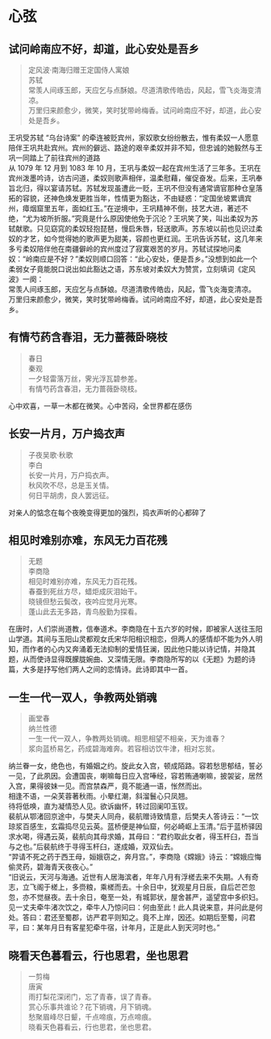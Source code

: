 # 心弦

## 试问岭南应不好，却道，此心安处是吾乡

> 定风波·南海归赠王定国侍人寓娘  
苏轼  
常羡人间琢玉郎，天应乞与点酥娘。尽道清歌传皓齿，风起，雪飞炎海变清凉。  
万里归来颜愈少，微笑，笑时犹带岭梅香。试问岭南应不好，却道，此心安处是吾乡。  

王巩受苏轼 “乌台诗案” 的牵连被贬宾州，家奴歌女纷纷散去，惟有柔奴一人愿意陪伴王巩共赴宾州。宾州的僻远、路途的艰辛柔奴并非不知，但忠诚的她毅然与王巩一同踏上了前往宾州的道路  
从 1079 年 12 月到 1083 年 10 月，王巩与柔奴一起在宾州生活了三年多。王巩在宾州泼墨吟诗，访古问道，柔奴则歌声相伴，温柔慰藉，催促奋发。后来，王巩奉旨北归，得以宴请苏轼。苏轼发现虽遭此一贬，王巩不但没有通常谪官那种仓皇落拓的容貌，还神色焕发更胜当年，性情更为豁达，不由疑惑：“定国坐坡累谪宾州，瘴烟窟里五年，面如红玉。”在逆境中，王巩精神不倒，技艺大进，著述不绝，“尤为坡所折服。”究竟是什么原因使他免于沉沦？王巩笑了笑，叫出柔奴为苏轼献歌。只见窈窕的柔奴轻抱琵琶，慢启朱唇，轻送歌声。苏东坡以前也见识过柔奴的才艺，如今觉得她的歌声更为甜美，容颜也更红润。王巩告诉苏轼，这几年来多亏柔奴陪伴他在南疆僻岭的宾州度过了寂寞艰苦的岁月。苏轼试探地问柔奴：“岭南应是不好？”柔奴则顺口回答：“此心安处，便是吾乡。”没想到如此一个柔弱女子竟能脱口说出如此豁达之语，苏东坡对柔奴大为赞赏，立刻填词《定风波》一阕：  
常羡人间琢玉郎，天应乞与点酥娘。尽道清歌传皓齿，风起，雪飞炎海变清凉。  
万里归来颜愈少，微笑，笑时犹带岭梅香。试问岭南应不好，却道，此心安处是吾乡。  

## 有情芍药含春泪，无力蔷薇卧晓枝

> 春日  
秦观  
一夕轻雷落万丝，霁光浮瓦碧参差。  
有情芍药含春泪，无力蔷薇卧晓枝。  

心中欢喜，一草一木都在微笑。心中苦闷，全世界都在感伤  

## 长安一片月，万户捣衣声

> 子夜吴歌·秋歌  
李白  
长安一片月，万户捣衣声。  
秋风吹不尽，总是玉关情。  
何日平胡虏，良人罢远征。  

对亲人的惦念在每个夜晚变得更加的强烈，捣衣声听的心都碎了  

## 相见时难别亦难，东风无力百花残

> 无题  
李商隐  
相见时难别亦难，东风无力百花残。  
春蚕到死丝方尽，蜡炬成灰泪始干。  
晓镜但愁云鬓改，夜吟应觉月光寒。  
蓬山此去无多路，青鸟殷勤为探看。  

在唐时，人们崇尚道教，信奉道术。李商隐在十五六岁的时候，即被家人送往玉阳山学道。其间与玉阳山灵都观女氏宋华阳相识相恋，但两人的感情却不能为外人明知，而作者的心内又奔涌着无法抑制的爱情狂澜，因此他只能以诗记情，并隐其题，从而使诗显得既朦胧婉曲、又深情无限。李商隐所写的以《无题》为题的诗篇，大多是抒写他们两人之间的恋情诗。此诗即其中一首。  

## 一生一代一双人，争教两处销魂  

> 画堂春  
纳兰性德  
一生一代一双人，争教两处销魂。相思相望不相亲，天为谁春？  
浆向蓝桥易乞，药成碧海难奔。若容相访饮牛津，相对忘贫。  

纳兰眷一女，绝色也，有婚姻之约。旋此女入宫，顿成陌路。容若愁思郁结，誓必一见，了此夙因。会遭国丧，喇嘛每日应入宫唪经，容若贿通喇嘛，披袈娑，居然入宫，果得彼妹一见。而宫禁森严，竟不能通一语，怅然而出。  
相逢不语，一朵芙蓉著秋雨。小晕红潮，斜溜鬟心只凤翘。  
待将低唤，直为凝情恐人见。欲诉幽怀，转过回阑叩玉钗。  
裴航从鄂渚回京途中，与樊夫人同舟，裴航赠诗致情意，后樊夫人答诗云：“一饮琼浆百感生，玄霜捣尽见云英。蓝桥便是神仙窟，何必崎岖上玉清。”后于蓝桥驿因求水喝，得遇云英，裴航向其母求婚，其母曰：“君约取此女者，得玉杆臼，吾当与之也。”后裴航终于寻得玉杆臼，遂成婚，双双仙去。  
“羿请不死之药于西王母，姮娥窃之，奔月宫。”，李商隐《嫦娥》诗云：“嫦娥应悔偷灵药，碧海青天夜夜心。”  
“旧说云，天河与海通。近世有人居海滨者，年年八月有浮槎去来不失期。人有奇志，立飞阁于槎上，多赍粮，乘槎而去。十余日中，犹观星月日辰，自后芒芒忽忽，亦不觉昼夜。去十余日，奄至一处，有城郭状，屋舍甚严，遥望宫中多织妇。见一丈夫牵牛渚次饮之，牵牛人乃惊问曰：何由至此！此人具说来意，并问此是何处。答曰：君还至蜀郡，访严君平则知之。竟不上岸，因还。如期后至蜀，问君平，曰：某年月日有客星犯牵牛宿，计年月，正是此人到天河时也。”  

## 晓看天色暮看云，行也思君，坐也思君

> 一剪梅  
唐寅  
雨打梨花深闭门，忘了青春，误了青春。  
赏心乐事共谁论？花下销魂，月下销魂。  
愁聚眉峰尽日颦，千点啼痕，万点啼痕。  
晓看天色暮看云，行也思君，坐也思君。  
